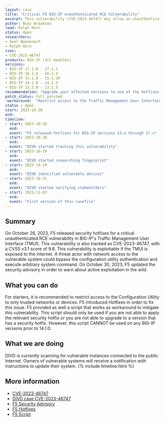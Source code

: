 ```yaml
---
layout: case
title: "Critical F5 BIG-IP unauthenticated RCE Vulnerability"
excerpt: This vulnerability (CVE-2023-46747) may allow an unauthenticated adversary with network access to the BIG-IP system through the management port and/or self IP addresses to execute arbitrary system commands."
author: Boaz Braaksma
lead: Ralph Horn
status: Open
researchers:
- Axel Boesenach
- Ralph Horn
cves:
- CVE-2023-46747
products: BIG-IP (all modules)
versions:
- BIG-IP 17.1.0 - 17.1.1
- BIG-IP 16.1.0 - 16.1.4
- BIG-IP 15.1.0 - 15.1.10
- BIG-IP 14.1.0 - 14.1.5
- BIG-IP 13.1.0 - 13.1.5
recommendation: "Upgrade your affected versions to one of the hotfixes listed by F5 in their Security Advisory."
patch_status: Full patched
-workaround:  "Restrict access to the Traffic Management User Interface (TMUI) from the internet."
status : Open
start: 2023-10-28
end:
timeline:
- start: 2023-10-26
  end:
  event: "F5 released hotfixes for BIG-IP versions 13.x through 17.x"
- start: 2023-10-28
  end:
  event: "DIVD started tracking this vulnerability"
- start: 2023-10-29
  end:
  event: "DIVD started researching fingerprint"
- start: 2023-10-29
  end:
  event: "DIVD identified vulnerable devices"
- start: 2023-10-31
  end:
  event: "DIVD started notifying stakeholders"
- start: 2023-11-02
  end:
  event: "First version of this casefile"
---
```

## Summary
On October 26, 2023, F5 released security hotfixes for a critical unauthenticated RCE vulnerability in BIG-IP's Traffic Management User Interface (TMUI). This vulnerability is also tracked as CVE-2023-46747, with a CVSS v3.1 score of 9.8. This vulnerability is exploitable if the TMUI is exposed to the internet. A threat actor with network access to the vulnerable system could bypass the configuration utility authentication and execute arbitrary system command. On October 30, 2023, F5 updated the security advisory in order to warn about active exploitation in the wild.
## What you can do
For starters, it is recommended to restrict access to the Configuration Utility to only trusted networks or devices. F5 introduced Hotfixes in order to fix this issue. F5 provided as well a script that works as workaround to mitigate this vulnerability. This script should only be used if you are not able to apply the relevant security hotfix or you are not able to upgrade to a version that has a security hotfix. However, this script CANNOT be used on any BIG-IP versions prior to 14.1.0.
## What we are doing
DIVD is currently scanning for vulnerable instances connected to the public Internet. Owners of vulnerable systems will receive a notification with instructions to update their system.
{% include timeline.html %}
## More information
* [CVE-2023-46747](https://nvd.nist.gov/vuln/detail/CVE-2023-46747)
* [DIVD case CVE-2023-46747](https://csirt.divd.nl/csirt-divd-nl/cases/DIVD-2023-00040/)
* [F5 Security Advisory](https://my.f5.com/manage/s/article/K000137353)
* [F5 Hotfixes](https://account.f5.com/myf5)
* [F5 Script](https://account.f5.com/myf5)
